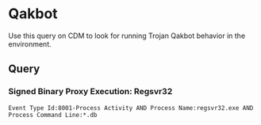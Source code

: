 # Qakbot

Use this query on CDM to look for running Trojan Qakbot behavior in the environment.

## Query

### Signed Binary Proxy Execution: Regsvr32

```
Event Type Id:8001-Process Activity AND Process Name:regsvr32.exe AND Process Command Line:*.db

```
